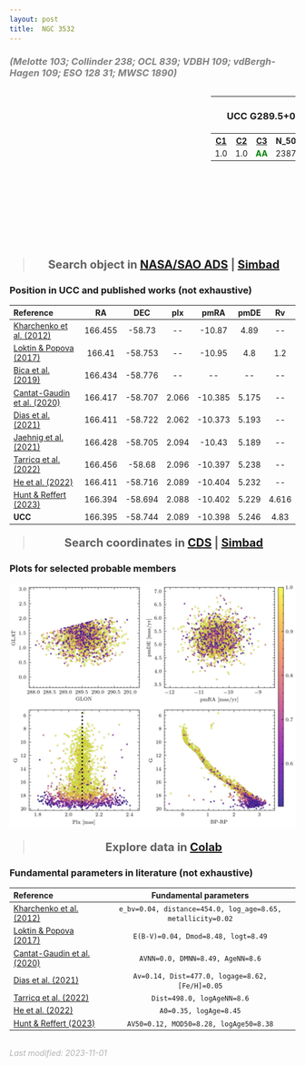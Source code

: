 ```yaml
---
layout: post
title:  NGC 3532
---
```

<h3><span style="color: #808080;"><i>(Melotte 103; Collinder 238; OCL 839; VDBH 109; vdBergh-Hagen 109; ESO 128 31; MWSC 1890)</i></span></h3>
<div style="display: flex; justify-content: space-between;">
 <div style="text-align: center;">
 <!-- Left block -->
 <div id="aladin-lite-div" style="width:355px;height:250px;"></div>
 <script type="text/javascript" src="https://aladin.cds.unistra.fr/AladinLite/api/v3/latest/aladin.js" charset="utf-8"></script>
 <script type="text/javascript">
   let aladin;
   A.init.then(() => {
      aladin = A.aladin('#aladin-lite-div', {survey: "P/DSS2/color", fov:0.773, target: "166.395 -58.744"});
   });
 </script>
</div>
<!-- Left block -->

<table style="text-align: center; width:355px;height:250px;">
  <!-- Row 1 (title) -->
  <tr>
    <td colspan="5"><h3>UCC G289.5+01.3</h3></td>
  </tr>
  <!-- Row 2 -->
  <tr>
    <th><a href="https://ucc.ar/faq#what-are-the-c1-c2-and-c3-parameters" title="Photometric class">C1</a></th>
    <th><a href="https://ucc.ar/faq#what-are-the-c1-c2-and-c3-parameters" title="Density class">C2</a></th>
    <th><a href="https://ucc.ar/faq#what-are-the-c1-c2-and-c3-parameters" title="Combined class">C3</a></th>
    <th><div title="Stars with membership probability >50%">N_50</div></th>
    <th><div title="Radius that contains half the members [arcmin]">r_50</div></th>
  </tr>
  <!-- Row 3 -->
  <tr>
    <td>1.0</td>
    <td>1.0</td>
    <td><span style="color: green; font-weight: bold;">A</span><span style="color: green; font-weight: bold;">A</span></td>
    <td>2387</td>
    <td>23.2</td>
  </tr>
</table>
</div>

> <p style="text-align:center; font-weight: bold; font-size:20px">Search object in <a href="https://ui.adsabs.harvard.edu/search/q=%20collection%3Aastronomy%20body%3A%22NGC%203532%22&sort=date%20desc%2C%20bibcode%20desc&p_=0" target="_blank">NASA/SAO ADS</a> | <a href="https://simbad.cds.unistra.fr/simbad/sim-id-refs?Ident=ngc3532" target="_blank">Simbad</a></p>


### Position in UCC and published works (not exhaustive)

| Reference    | RA    | DEC   | plx  | pmRA  | pmDE   |  Rv  |
| :---         | :---: | :---: | :---: | :---: | :---: | :---: |
|[Kharchenko et al. (2012)](https://ui.adsabs.harvard.edu/abs/2012A%26A...543A.156K) | 166.455 | -58.73 | -- | -10.87 | 4.89 | -- |
|[Loktin & Popova (2017)](https://ui.adsabs.harvard.edu/abs/2017AstBu..72..257L/abstract) | 166.41 | -58.753 | -- | -10.95 | 4.8 | 1.2 |
|[Bica et al. (2019)](https://ui.adsabs.harvard.edu/abs/2019AJ....157...12B/abstract) | 166.434 | -58.776 | -- | -- | -- | -- |
|[Cantat-Gaudin et al. (2020)](https://ui.adsabs.harvard.edu/abs/2020A%26A...640A...1C) | 166.417 | -58.707 | 2.066 | -10.385 | 5.175 | -- |
|[Dias et al. (2021)](https://ui.adsabs.harvard.edu/abs/2021MNRAS.504..356D) | 166.411 | -58.722 | 2.062 | -10.373 | 5.193 | -- |
|[Jaehnig et al. (2021)](https://ui.adsabs.harvard.edu/abs/2021ApJ...923..129J/abstract) | 166.428 | -58.705 | 2.094 | -10.43 | 5.189 | -- |
|[Tarricq et al. (2022)](https://ui.adsabs.harvard.edu/abs/2022A%26A...659A..59T/abstract) | 166.456 | -58.68 | 2.096 | -10.397 | 5.238 | -- |
|[He et al. (2022)](https://ui.adsabs.harvard.edu/abs/2022ApJS..262....7H/abstract) | 166.411 | -58.716 | 2.089 | -10.404 | 5.232 | -- |
|[Hunt & Reffert (2023)](https://ui.adsabs.harvard.edu/abs/2023A%26A...673A.114H/abstract) | 166.394 | -58.694 | 2.088 | -10.402 | 5.229 | 4.616 |
| **UCC** |166.395 | -58.744 | 2.089 | -10.398 | 5.246 | 4.83 |

> <p style="text-align:center; font-weight: bold; font-size:20px">Search coordinates in <a href="https://cdsportal.u-strasbg.fr/?target=166.395,-58.744" target="_blank">CDS</a> | <a href="https://simbad.cds.unistra.fr/mobile/object_list.html?coord=166.395%20-58.744&output=json&radius=5&userEntry=ngc3532" target="_blank">Simbad</a></p>

### Plots for selected probable members

![CLUSTER](https://raw.githubusercontent.com/ucc23/Q4P/main/plots/ngc3532.webp)


> <p style="text-align:center; font-weight: bold; font-size:20px">Explore data in <a href="https://colab.research.google.com/github/UCC23/Q4P/blob/master/notebooks/ngc3532.ipynb" target="_blank">Colab</a></p>


### Fundamental parameters in literature (not exhaustive)

| Reference |  Fundamental parameters |
| :---         |     :---:      |
| [Kharchenko et al. (2012)](https://ui.adsabs.harvard.edu/abs/2012A%26A...543A.156K) | `e_bv=0.04, distance=454.0, log_age=8.65, metallicity=0.02` |
| [Loktin & Popova (2017)](https://ui.adsabs.harvard.edu/abs/2017AstBu..72..257L/abstract) | `E(B-V)=0.04, Dmod=8.48, logt=8.49` |
| [Cantat-Gaudin et al. (2020)](https://ui.adsabs.harvard.edu/abs/2020A%26A...640A...1C) | `AVNN=0.0, DMNN=8.49, AgeNN=8.6` |
| [Dias et al. (2021)](https://ui.adsabs.harvard.edu/abs/2021MNRAS.504..356D) | `Av=0.14, Dist=477.0, logage=8.62, [Fe/H]=0.05` |
| [Tarricq et al. (2022)](https://ui.adsabs.harvard.edu/abs/2022A%26A...659A..59T/abstract) | `Dist=498.0, logAgeNN=8.6` |
| [He et al. (2022)](https://ui.adsabs.harvard.edu/abs/2022ApJS..262....7H/abstract) | `A0=0.35, logAge=8.45` |
| [Hunt & Reffert (2023)](https://ui.adsabs.harvard.edu/abs/2023A%26A...673A.114H/abstract) | `AV50=0.12, MOD50=8.28, logAge50=8.38` |

<br>
<font color="b3b1b1"><i>Last modified: 2023-11-01</i></font>

